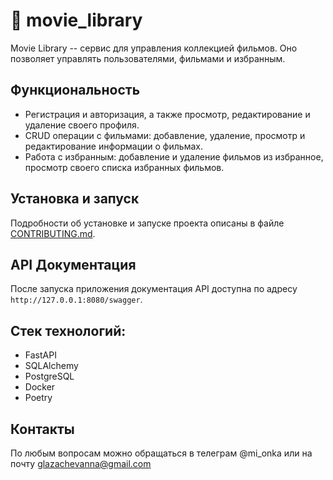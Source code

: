 # 🎥 movie_library

Movie Library -- сервис для управления коллекцией фильмов. Оно позволяет управлять пользователями, фильмами и избранным.

## Функциональность

- Регистрация и авторизация, а также просмотр, редактирование и удаление своего профиля.
- CRUD операции с фильмами: добавление, удаление, просмотр и редактирование информации о фильмах.
- Работа с избранным: добавление и удаление фильмов из избранное, просмотр своего списка избранных фильмов.

## Установка и запуск

Подробности об установке и запуске проекта описаны в файле [CONTRIBUTING.md](CONTRIBUTING.md).

## API Документация

После запуска приложения документация API доступна по адресу `http://127.0.0.1:8080/swagger`.

## Стек технологий:

- FastAPI
- SQLAlchemy
- PostgreSQL
- Docker
- Poetry

## Контакты
По любым вопросам можно обращаться в телеграм @mi_onka или на почту glazachevanna@gmail.com